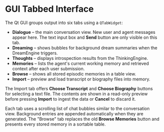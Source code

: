# GUI Tabbed Interface

The Qt GUI groups output into six tabs using a ``QTabWidget``:

- **Dialogue** – the main conversation view. New user and agent messages appear here. The text input box and **Send** button are only visible on this tab.
- **Dreaming** – shows bubbles for background dream summaries when the DreamEngine triggers.
- **Thoughts** – displays introspection results from the ThinkingEngine.
- **Memories** – lists the agent's current working memory and retrieved context after each user submission.
- **Browse** – shows all stored episodic memories in a table view.
- **Import** – preview and load transcript or biography files into memory.

The Import tab offers **Choose Transcript** and **Choose Biography** buttons
for selecting a text file. The contents are shown in a read-only preview before
pressing **Import** to ingest the data or **Cancel** to discard it.

Each tab uses a scrolling list of chat bubbles similar to the conversation view. Background entries are appended automatically when they are generated. The "Browse" tab replaces the old **Browse Memories** button and presents every stored memory in a sortable table.
